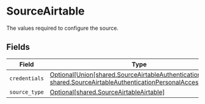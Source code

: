 # SourceAirtable

The values required to configure the source.


## Fields

| Field                                                                                                                                                                          | Type                                                                                                                                                                           | Required                                                                                                                                                                       | Description                                                                                                                                                                    |
| ------------------------------------------------------------------------------------------------------------------------------------------------------------------------------ | ------------------------------------------------------------------------------------------------------------------------------------------------------------------------------ | ------------------------------------------------------------------------------------------------------------------------------------------------------------------------------ | ------------------------------------------------------------------------------------------------------------------------------------------------------------------------------ |
| `credentials`                                                                                                                                                                  | [Optional[Union[shared.SourceAirtableAuthenticationOAuth20, shared.SourceAirtableAuthenticationPersonalAccessToken]]](undefined/models/shared/sourceairtableauthentication.md) | :heavy_minus_sign:                                                                                                                                                             | N/A                                                                                                                                                                            |
| `source_type`                                                                                                                                                                  | [Optional[shared.SourceAirtableAirtable]](undefined/models/shared/sourceairtableairtable.md)                                                                                   | :heavy_minus_sign:                                                                                                                                                             | N/A                                                                                                                                                                            |